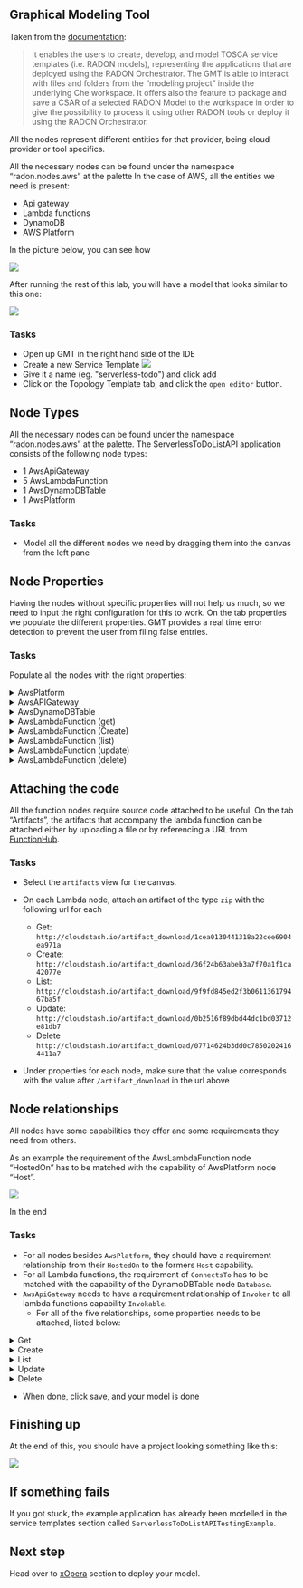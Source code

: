 
## Graphical Modeling Tool

Taken from the
[documentation](https://radon-ide.readthedocs.io/en/latest/):

> It enables the users to create, develop, and
> model TOSCA service templates (i.e. RADON
> models), representing the applications that are
> deployed using the RADON Orchestrator. The GMT
> is able to interact with files and folders from
> the “modeling project” inside the underlying Che
> workspace. It offers also the feature to package
> and save a CSAR of a selected RADON Model to the
> workspace in order to give the possibility to
> process it using other RADON tools or deploy it
> using the RADON Orchestrator.

All the nodes represent different entities for
that provider, being cloud provider or tool
specifics.

All the necessary nodes can be found under the
namespace “radon.nodes.aws” at the palette In the
case of AWS, all the entities we need is present:

- Api gateway
- Lambda functions
- DynamoDB
- AWS Platform

In the picture below, you can see how

![](img/2-ModelNodeTemplates.gif)

After running the rest of this lab, you will have
a model that looks similar to this one:

![](img/application-GMT2.png)

### Tasks

- Open up GMT in the right hand side of the IDE
- Create a new Service Template
  ![](img/GMT-add-model.png)
- Give it a name (eg. "serverless-todo") and click
  add
- Click on the Topology Template tab, and click
  the `open editor` button.

## Node Types

All the necessary nodes can be found under the
namespace “radon.nodes.aws” at the palette. The
ServerlessToDoListAPI application consists of the
following node types:

- 1 AwsApiGateway
- 5 AwsLambdaFunction
- 1 AwsDynamoDBTable
- 1 AwsPlatform

### Tasks

- Model all the different nodes we need by
  dragging them into the canvas from the left pane

## Node Properties

Having the nodes without specific properties will
not help us much, so we need to input the right
configuration for this to work. On the tab
properties we populate the different properties.
GMT provides a real time error detection to
prevent the user from filing false entries.

### Tasks

Populate all the nodes with the right properties:

<details>
      <summary>AwsPlatform</summary>

```
displayName: "AwsPlatform"
properties:
  name: "AWS"
  region: "eu-central-1"
```

</details>

<details>
      <summary>AwsAPIGateway</summary>

```
displayName: "AwsApiGateway"
properties:
  api_title: "ServerlessToDoListAPI"
  api_version: "1.0.0"
  api_description: "a simple serverless API example"
```

</details>

<details>
      <summary>AwsDynamoDBTable</summary>

```
displayName: "ItemsTable"
properties:
  hash_key_name: "id"
  read_capacity: 1
  write_capacity: 1
  hash_key_type: "STRING"
  name: "items"
```

</details>
<details>
      <summary>AwsLambdaFunction (get)</summary>

```
displayName: "GetTodoItem"
properties:
  handler: "get.handler"
  name: "get-todo"
  runtime: "nodejs10.x"
  statement_id: "get-stmt"
  zip_file: "1cea0130441318a22cee6904ea971a"
  env_vars: {"TODOS_TABLE":"items"}
```

</details>
<details>
      <summary>AwsLambdaFunction (Create)</summary>

```
displayName: "CreateTodoItem"
properties:
  handler: "create.handler"
  name: "create-item"
  runtime: "nodejs10.x"
  statement_id: "create-stmt"
  zip_file: "36f24b63abeb3a7f70a1f1ca42077e"
  env_vars: {"TODOS_TABLE":"items"}
```

</details>
<details>
      <summary>AwsLambdaFunction (list)</summary>

```
  displayName: "ListTodoItem"
      properties:
        handler: "list.handler"
        name: "list-todos"
        runtime: "nodejs10.x"
        statement_id: "list-statement"
        zip_file: "9f9fd845ed2f3b061136179467ba5f"
        env_vars: {"TODOS_TABLE":"items"}
```

</details>
<details>
      <summary>AwsLambdaFunction (update)</summary>

```
     displayName: "UpdateTodoItem"
      properties:
        handler: "update.handler"
        name: "update-item"
        runtime: "nodejs10.x"
        statement_id: "update-stmt"
        zip_file: "0b2516f89dbd44dc1bd03712e81db7"
        env_vars: {"TODOS_TABLE":"items"}
```

</details>
<details>
      <summary>AwsLambdaFunction (delete)</summary>

```
  displayName: "DeleteTodoItem"
      properties:
        handler: "delete.handler"
        name: "delete-item"
        runtime: "nodejs10.x"
        statement_id: "delete-stmt"
        zip_file: "07714624b3dd0c78502024164411a7"
        env_vars: {"TODOS_TABLE":"items"}
```

</details>

## Attaching the code

All the function nodes require source code attached to be
useful. On the tab “Artifacts”, the artifacts
that accompany the lambda function can be attached
either by uploading a file or by referencing a URL
from [FunctionHub](functionhub.md).

### Tasks

- Select the `artifacts` view for the canvas.
- On each Lambda node, attach an artifact of the
  type `zip` with the following url for each

  - Get:
    `http://cloudstash.io/artifact_download/1cea0130441318a22cee6904ea971a`
  - Create:
    `http://cloudstash.io/artifact_download/36f24b63abeb3a7f70a1f1ca42077e`
  - List:
    `http://cloudstash.io/artifact_download/9f9fd845ed2f3b061136179467ba5f`
  - Update:
    `http://cloudstash.io/artifact_download/0b2516f89dbd44dc1bd03712e81db7`
  - Delete
    `http://cloudstash.io/artifact_download/07714624b3dd0c78502024164411a7`

- Under properties for each node, make sure that
  the value corresponds with the value after
  `/artifact_download` in the url above

## Node relationships

All nodes have some capabilities they offer and
some requirements they need from others.

As an example the requirement of the
AwsLambdaFunction node “HostedOn” has to be
matched with the capability of AwsPlatform node
“Host”.

![](img/4-ModelRelationships.gif)

In the end

### Tasks

- For all nodes besides `AwsPlatform`, they should
  have a requirement relationship from their
  `HostedOn` to the formers `Host` capability.
- For all Lambda functions, the requirement of
  `ConnectsTo` has to be matched with the
  capability of the DynamoDBTable node `Database`.
- `AwsApiGateway` needs to have a requirement
  relationship of `Invoker` to all lambda
  functions capability `Invokable`.
  - For all of the five relationships, some
    properties needs to be attached, listed below:

 <details>
      <summary>Get</summary>

```
properties:
  endpoint: "/todos/{id}"
  http_methods: "get"
```

</details>
<details>
      <summary>Create</summary>

```
properties:
  endpoint: "/todos"
  http_methods: "post"
```

</details>
<details>
      <summary>List</summary>

```
properties:
  endpoint: "/todos"
  http_methods: "get"
```

</details>
<details>
      <summary>Update</summary>

```
properties:
  endpoint: "/todos/{id}"
  http_methods: "put"
```

</details>
<details>
      <summary>Delete</summary>

```
properties:
  endpoint: "/todos/{id}"
  http_methods: "delete"
```

</details>

- When done, click save, and your model is done

## Finishing up

At the end of this, you should have a project
looking something like this:

![](img/application-GMT2.png)

## If something fails

If you got stuck, the example application has
already been modelled in the service templates
section called
`ServerlessToDoListAPITestingExample`.

## Next step

Head over to [xOpera](xopera.md) section to deploy
your model.
